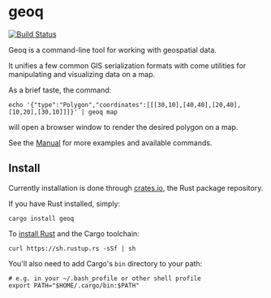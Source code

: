 # geoq

[![Build Status](https://travis-ci.org/worace/geoq.svg?branch=master)](https://travis-ci.org/worace/geoq)



Geoq is a command-line tool for working with geospatial data.

It unifies a few common GIS serialization formats with come utilities for manipulating and visualizing data on a map.

As a brief taste, the command:

```
echo '{"type":"Polygon","coordinates":[[[30,10],[40,40],[20,40],[10,20],[30,10]]]}' | geoq map
```

will open a browser window to render the desired polygon on a map.

See the [Manual](https://github.com/worace/geoq/blob/master/manual.md) for more examples and available commands.

## Install

Currently installation is done through [crates.io](http://crates.io/), the Rust package repository.

If you have Rust installed, simply:

```
cargo install geoq
```

To [install Rust](https://www.rust-lang.org/en-US/install.html) and the Cargo toolchain:

```
curl https://sh.rustup.rs -sSf | sh
```

You'll also need to add Cargo's `bin` directory to your path:

```
# e.g. in your ~/.bash_profile or other shell profile
export PATH="$HOME/.cargo/bin:$PATH"
```

